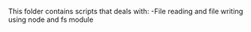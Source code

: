 This folder contains scripts that deals with:
-File reading and file writing using node and fs module
